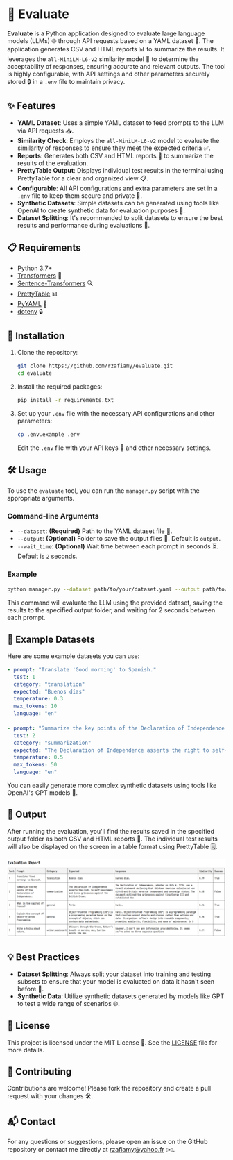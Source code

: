 # 🎯 Evaluate

**Evaluate** is a Python application designed to evaluate large language models (LLMs) 🌐 through API requests based on a YAML dataset 📄. The application generates CSV and HTML reports 📊 to summarize the results. It leverages the `all-MiniLM-L6-v2` similarity model 🧠 to determine the acceptability of responses, ensuring accurate and relevant outputs. The tool is highly configurable, with API settings and other parameters securely stored 🔒 in a `.env` file to maintain privacy.

## ✨ Features

- **YAML Dataset**: Uses a simple YAML dataset to feed prompts to the LLM via API requests 📥.
- **Similarity Check**: Employs the `all-MiniLM-L6-v2` model to evaluate the similarity of responses to ensure they meet the expected criteria ✅.
- **Reports**: Generates both CSV and HTML reports 📝 to summarize the results of the evaluation.
- **PrettyTable Output**: Displays individual test results in the terminal using PrettyTable for a clear and organized view 📋.
- **Configurable**: All API configurations and extra parameters are set in a `.env` file to keep them secure and private 🔐.
- **Synthetic Datasets**: Simple datasets can be generated using tools like OpenAI to create synthetic data for evaluation purposes 🧪.
- **Dataset Splitting**: It's recommended to split datasets to ensure the best results and performance during evaluations 🧩.

## 📋 Requirements

- Python 3.7+
- [Transformers](https://huggingface.co/transformers/) 🤗
- [Sentence-Transformers](https://www.sbert.net/) 🔍
- [PrettyTable](https://pypi.org/project/prettytable/) 📊
- [PyYAML](https://pyyaml.org/) 📄
- [dotenv](https://pypi.org/project/python-dotenv/) 🔒

## 🚀 Installation

1. Clone the repository:

   ```bash
   git clone https://github.com/rzafiamy/evaluate.git
   cd evaluate
   ```

2. Install the required packages:

   ```bash
   pip install -r requirements.txt
   ```

3. Set up your `.env` file with the necessary API configurations and other parameters:

   ```bash
   cp .env.example .env
   ```

   Edit the `.env` file with your API keys 🔑 and other necessary settings.

## 🛠️ Usage

To use the `evaluate` tool, you can run the `manager.py` script with the appropriate arguments.

### Command-line Arguments

- `--dataset`: **(Required)** Path to the YAML dataset file 📄.
- `--output`: **(Optional)** Folder to save the output files 📁. Default is `output`.
- `--wait_time`: **(Optional)** Wait time between each prompt in seconds ⏳. Default is `2` seconds.

### Example

```bash
python manager.py --dataset path/to/your/dataset.yaml --output path/to/output/folder --wait_time 2
```

This command will evaluate the LLM using the provided dataset, saving the results to the specified output folder, and waiting for 2 seconds between each prompt.

## 🧪 Example Datasets

Here are some example datasets you can use:

```yaml
- prompt: "Translate 'Good morning' to Spanish."
  test: 1
  category: "translation"
  expected: "Buenos días"
  temperature: 0.3
  max_tokens: 10
  language: "en"

- prompt: "Summarize the key points of the Declaration of Independence."
  test: 2
  category: "summarization"
  expected: "The Declaration of Independence asserts the right to self-government and lists grievances against the British Crown."
  temperature: 0.5
  max_tokens: 50
  language: "en"
```

You can easily generate more complex synthetic datasets using tools like OpenAI's GPT models 🧠.

## 📂 Output

After running the evaluation, you'll find the results saved in the specified output folder as both CSV and HTML reports 📝. The individual test results will also be displayed on the screen in a table format using PrettyTable 🗒️.

![Preview](preview.png)

## 💡 Best Practices

- **Dataset Splitting**: Always split your dataset into training and testing subsets to ensure that your model is evaluated on data it hasn't seen before 🔄.
- **Synthetic Data**: Utilize synthetic datasets generated by models like GPT to test a wide range of scenarios 🌐.

## 📜 License

This project is licensed under the MIT License 📄. See the [LICENSE](LICENSE) file for more details.

## 🤝 Contributing

Contributions are welcome! Please fork the repository and create a pull request with your changes 🛠️.

## 📬 Contact

For any questions or suggestions, please open an issue on the GitHub repository or contact me directly at [rzafiamy@yahoo.fr](mailto:rzafiamy@yahoo.fr) ✉️.